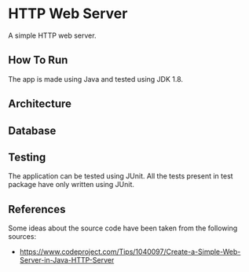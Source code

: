 # HTTP Web Server
A simple HTTP web server. 

## How To Run
The app is made using Java and tested using JDK 1.8. 

## Architecture

## Database

## Testing
The application can be tested using JUnit. All the tests present in test package have only written using JUnit.



## References
Some ideas about the source code have been taken from the following sources: 
- https://www.codeproject.com/Tips/1040097/Create-a-Simple-Web-Server-in-Java-HTTP-Server